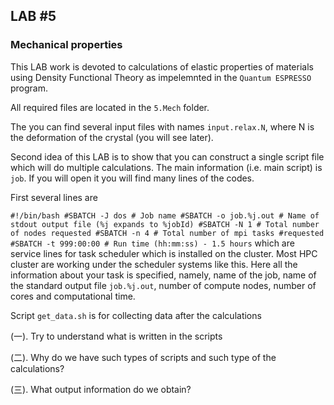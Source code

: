 ## **LAB #5**
### **Mechanical properties**

This LAB work is devoted to calculations of elastic properties of materials using Density Functional Theory as impelemnted in the `Quantum ESPRESSO` program.

All required files are located in the `5.Mech` folder.

The you can find several input files with names `input.relax.N`, where N is the deformation of the crystal (you will see later).

Second idea of this LAB is to show that you can construct a single script file which will do multiple calculations.
The main information (i.e. main script) is `job`. If you will open it you will find many lines of the codes. 

First several lines are 

`
#!/bin/bash
#SBATCH -J dos # Job name
#SBATCH -o job.%j.out # Name of stdout output file (%j expands to %jobId)
#SBATCH -N 1 # Total number of nodes requested
#SBATCH -n 4 # Total number of mpi tasks #requested
#SBATCH -t 999:00:00 # Run time (hh:mm:ss) - 1.5 hours
`
which are service lines for task scheduler which is installed on the cluster. Most HPC cluster are working under the scheduler systems like this. Here all the information about your task is specified, namely, name of the job, name of the standard output file `job.%j.out`, number of compute nodes, number of cores and computational time. 

Script `get_data.sh` is for collecting data after the calculations

(一). Try to understand what is written in the scripts

(二). Why do we have such types of scripts and such type of the calculations?

(三). What output information do we obtain?
